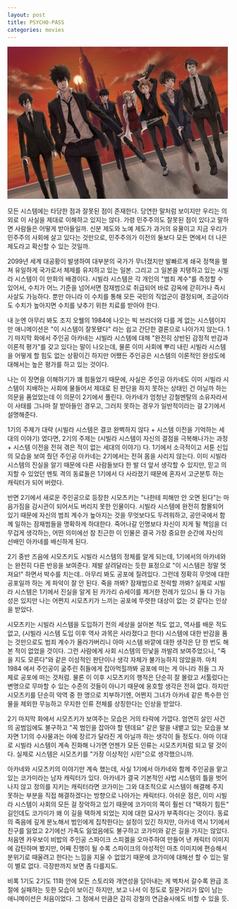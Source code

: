 ```yaml
---
layout: post
title: PSYCHO-PASS
categories: movies
---
```


<img src="/thumbnails/180307/사이코패스.jpg" width=500 />

모든 시스템에는 타당한 점과 잘못된 점이 존재한다. 당연한 말처럼 보이지만 우리는 의외로 이 사실을 제대로 이해하고 있지는 않다. 가령 민주주의도 잘못된 점이 있다고 말하면 사람들은 어떻게 받아들일까. 신분 제도와 노예 제도가 과거의 유물이고 지금 우리가 민주주의 사회에 살고 있다는 것만으로, 민주주의가 이전의 둘보다 모든 면에서 더 나은 제도라고 확신할 수 있는 것일까.

2099년 세계 대공황이 발생하여 대부분의 국가가 무너졌지만 발빠르게 쇄국 정책을 펼쳐 유일하게 국가로서 체제를 유지하고 있는 일본. 그리고 그 일본을 지탱하고 있는 시빌라 시스템이 이 만화의 배경이다. 시빌라 시스템은 각 개인의 "범죄 계수"를 측정할 수 있어서, 수치가 어느 기준을 넘어서면 잠재범으로 취급되어 바로 감옥에 갇히거나 즉시 사살도 가능하다. 뿐만 아니라 이 수치를 통해 모든 국민의 직업군이 결정되며, 조금이라도 수치가 높아지면 수치를 낮추기 위한 치료를 받아야 한다.

내 눈엔 아무리 봐도 조지 오웰의 1984에 나오는 빅 브라더와 다를 게 없는 시스템이지만 애니메이션은 "이 시스템이 잘못됐다" 라는 쉽고 간단한 결론으로 나아가지 않는다. 1기 마지막 화에서 주인공 아카네는 시빌라 시스템에 대해 "완전히 상반된 감정적 반감과 이론적 평가"를 갖고 있다는 말이 나오는데, 물론 이미 사회에 뿌리 내린 시빌라 시스템을 어떻게 할 힘도 없는 상황이긴 하지만 어쨌든 주인공은 시스템의 이론적인 완성도에 대해서는 높은 평가를 하고 있는 것이다.

나는 이 장면을 이해하기가 꽤 힘들었기 때문에, 사실은 주인공 아카네도 이미 시빌라 시스템이 지배하는 사회에 물들어서 제대로 된 판단을 하지 못하는 상태인 건 아닐까 하는 의문을 품었었는데 이 의문이 2기에서 풀린다. 아카네가 엄청난 강철멘탈의 소유자라서 이 사태를 그나마 잘 받아들인 경우고, 그러지 못하는 경우가 일반적이라는 걸 2기에서 설명해준다.

1기의 주제가 대략 (시빌라 시스템은 결코 완벽하지 않다 + 시스템 이전을 기억하는 세대의 이야기) 였다면, 2기의 주제는 (시빌라 시스템이 자신의 결점을 극복해나가는 과정 + 시스템 이전을 전혀 겪은 적이 없는 세대의 이야기) 다. 1기에서 소극적이고 서툰 신입의 모습을 보여 줬던 주인공 아카네는 2기에서는 전혀 몸을 사리지 않는다. 이미 시빌라 시스템의 진실을 알기 때문에 다른 사람들보다 한 발 더 앞서 생각할 수 있지만, 믿고 의지할 수 있었던 멘토 격의 동료들은 1기에서 다 사라졌기 때문에 혼자서 고군분투 하는 캐릭터가 되어 버렸다.

반면 2기에서 새로운 주인공으로 등장한 시모츠키는 "나한테 피해만 안 오면 된다"는 마음가짐을 감시관이 되어서도 버리지 못한 인물이다. 시빌라 시스템에 완전히 함몰되어 있기 때문에 자신의 범죄 계수가 높아지는 것을 무엇보다도 두려워하고, 공안국에서 함께 일하는 잠재범들을 명확하게 하대한다. 죽어나갈 인명보다 자신이 지게 될 책임을 더 무겁게 생각하는, 어떤 의미에선 참 친근한 이 인물은 결국 가장 중요한 순간에 자신의 선배인 아카네를 배신하게 된다.

2기 중반 즈음에 시모츠키도 시빌라 시스템의 정체를 알게 되는데, 1기에서의 아카네와는 완전히 다른 반응을 보여준다. 제발 살려달라는 듯한 표정으로 "이 시스템은 정말 멋져요!" 하면서 박수를 치는데.. 아무리 봐도 공포에 질려있다. 그런데 정확히 무엇에 대한 공포일까 하는 게 파악이 잘 안 된다. 죽을 까봐? 잠재범으로 전락할 까봐? 실제로 시빌라 시스템은 1기에서 진실을 알게 된 카가리 슈세이를 제거한 전례가 있으니 둘 다 가능성은 있지만 나는 어쩐지 시모츠키가 느끼는 공포에 뚜렷한 대상이 없는 것 같다는 인상을 받았다.

시모츠키는 시빌라 시스템을 도입하기 전의 세상을 살아본 적도 없고, 역사를 배운 적도 없고, (시빌라 시스템 도입 이후 역사 과목은 사라졌다고 한다) 시스템에 대한 반감을 품는 것만으로도 범죄 계수가 올라가버리니 아마 시스템 바깥에 대한 생각은 단 한 번도 해 본 적이 없었을 것이다. 그런 사람에게 사회 시스템의 민낯을 까발려 보여주었으니, "죽을 지도 모른다"와 같은 이성적인 판단이나 생각 자체가 불가능하지 않았을까. 마치 1984 에서 주인공이 굶주린 쥐들에게 잡아먹힐까봐 공포에 떠는 게 아니라 쥐들 그 자체로 공포에 떠는 것처럼. 물론 이 이후 시모츠키의 행적은 단순히 잘 몰랐고 서툴렀다는 변명으로 무마할 수 있는 수준의 것들이 아니기 때문에 옹호할 생각은 전혀 없다. 하지만 시모츠키를 단순히 악역 중 한 명으로 치부하기엔, 어쩐지 그녀가 아카네 같은 특수한 인물을 제외한 무능하고 무지한 인류 전체를 상징한다는 인상을 받았다.

2기 마지막 화에서 시모츠키가 보여주는 모습은 거의 타락에 가깝다. 엄연히 살인 사건의 공범임에도 불구하고 "꼭 범인을 잡아야 할 텐데요" 같은 말을 내뱉고 있는 모습을 보자면 1기의 수사물과는 아예 장르가 달라진 게 아닐까 하는 생각이 들 정도다. 아마 이대로 시빌라 시스템이 계속 진화해 나가면 언젠가 모든 인류는 시모츠키처럼 되고 말 것이다. 실제로 시스템은 시모츠키를 "가장 이상적인 시민"으로 생각했으니까.

아카네와 시모츠키의 이야기만 계속 했는데, 사실 1기에서 아카네와 함께 주인공을 맡고 있는 코가미라는 남자 캐릭터가 있다. 아카네가 결국 기본적인 사법 시스템의 틀을 벗어나지 않고 정의를 지키는 캐릭터라면 코가미는 그와 대조적으로 시스템이 해결해 주지 못하는 부분을 직접 해결하겠다는 방향으로 나아가는 캐릭터다. 아쉬운 점은, 이미 시빌라 시스템이 사회의 모든 걸 장악하고 있기 때문에 코가미의 쪽이 훨씬 더 "택하기 힘든" 길인데도 코가미가 왜 이 길을 택하게 되었는 지에 대한 묘사가 부족하다는 것이다. 동료의 죽음에 깊게 분노해서 범인에게 집착한다는 설정이 있긴 하지만, 아카네 역시 1기에서 친구를 잃었고 2기에선 가족도 잃었음에도 불구하고 코가미와 같은 길을 가지는 않았다. 처음엔 카우보이 비밥의 주인공 스파이크 스피겔을 오마주하여 만들어 낸 캐릭터 이미지에 감탄하며 봤지만, 어째 진행이 될 수록 스파이크의 야성적인 마초 이미지에 편승해서 분위기로 때울려고 한다는 느낌을 지울 수 없었기 때문에 코가미에 대해선 할 수 있는 말이 별로 없다. 극장판까지 보면 좀 다를지도.

비록 1기도 2기도 11화 안에 모든 스토리와 개연성을 담아내는 게 벅차서 갈수록 완급 조절에 실패하는 듯한 모습이 보이긴 하지만, 보고 나서 이 정도로 질문거리가 많이 남는 애니메이션은 처음이었다. 그 점에서 만큼은 감히 강철의 연금술사에도 비할 수 있을 듯.